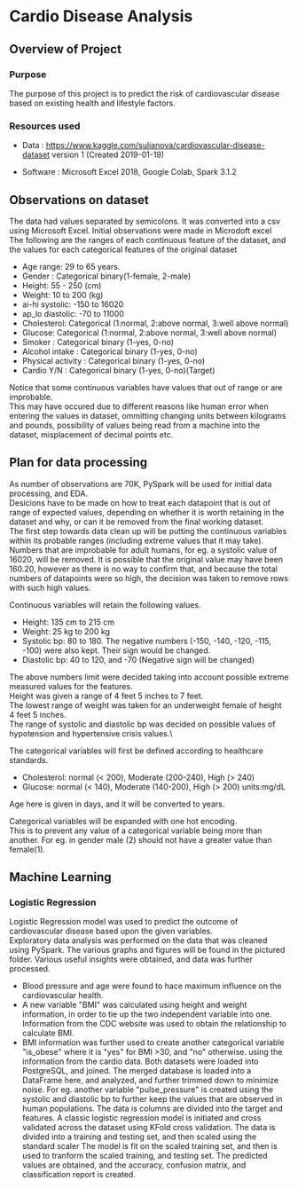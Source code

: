 # Cardio Disease Analysis

## Overview of Project 

### Purpose
The purpose of this project is to predict the risk of cardiovascular disease based on existing health and lifestyle factors.

### Resources used
- Data : https://www.kaggle.com/sulianova/cardiovascular-disease-dataset version 1 (Created 2019-01-19)

- Software : Microsoft Excel 2018, Google Colab, Spark 3.1.2

## Observations on dataset
The data had values separated by semicolons. It was converted into a csv using Microsoft Excel. Initial observations were made in Microdoft excel\
The following are the ranges of each continuous feature of the dataset, and the values for each categorical features of the original dataset
- Age range:  29 to 65 years.
- Gender : Categorical binary(1-female, 2-male)
- Height: 55 - 250 (cm)
- Weight: 10 to 200 (kg)
- ai-hi systolic: -150 to 16020
- ap_lo diastolic: -70 to 11000
- Cholesterol: Categorical (1:normal, 2:above normal, 3:well above normal)
- Glucose: Categorical (1:normal, 2:above normal, 3:well above normal)
- Smoker : Categorical binary (1-yes, 0-no)
- Alcohol intake : Categorical binary (1-yes, 0-no)
- Physical activity : Categorical binary (1-yes, 0-no)
- Cardio Y/N : Categorical binary (1-yes, 0-no)(Target)

Notice that some continuous variables have values that out of range or are improbable.\
This may have occured due to different reasons like human error when entering the values in dataset, ommitting changing units between kilograms and pounds, possibility of values being read from a machine into the dataset, misplacement of decimal points etc.

## Plan for data processing
As number of observations are 70K, PySpark will be used for initial data processing, and EDA.\
Desicions have to be made on how to treat each datapoint that is out of range of expected values, depending on whether it is worth retaining in the dataset and why, or can it be removed from the final working dataset.\
The first step towards data clean up will be putting the continuous variables within its probable ranges (including extreme values that it may take). Numbers that are improbable for adult humans, for eg. a systolic value of 16020, will be removed. It is possible that the original value may have been 160.20, however as there is no way to confirm that, and because the total numbers of datapoints were so high, the decision was taken to remove rows with such high values.

Continuous variables will retain the following values.
- Height: 135 cm to 215 cm  
- Weight: 25 kg to 200 kg 
- Systolic bp: 80 to 180. The negative numbers (-150, -140, -120, -115, -100) were also kept. Their sign would be changed.
- Diastolic bp: 40 to 120, and -70 (Negative sign will be changed)

The above numbers limit were decided taking into account possible extreme measured values for the features.\
Height was given a range of 4 feet 5 inches to 7 feet.\
The lowest range of weight was taken for an underweight female of height 4 feet 5 inches.\
The range of systolic and diastolic bp was decided on possible values of hypotension and hypertensive crisis values.\

The categorical variables will first be defined according to healthcare standards.
- Cholesterol: normal (< 200), Moderate (200-240), High (> 240)
- Glucose: normal (< 140), Moderate (140-200), High (> 200) units:mg/dL

Age here is given in days, and it will be converted to years.

Categorical variables will be expanded with one hot encoding.\
This is to prevent any value of a categorical variable being more than another. For eg. in gender male (2) should not have a greater value than female(1).

## Machine Learning

### Logistic Regression

Logistic Regression model was used to predict the outcome of cardiovascular disease based upon the given variables.\
Exploratory data analysis was performed on the data that was cleaned using PySpark. The various graphs and figures will be found in the pictured folder. Various useful insights were obtained, and data was further processed.
- Blood pressure and age were found to hace maximum influence on the cardiovascular health. 
- A new variable "BMI" was calculated using height and weight information, in order to tie up the two independent variable into one. Information from the CDC website was used to obtain the relationship to calculate BMI.
- BMI information was further used to create another categorical variable "is_obese" where it is "yes" for BMI >30, and "no" otherwise.
using the information from the cardio data.
Both datasets were loaded into PostgreSQL, and joined. The merged database is loaded into a DataFrame here, and analyzed, and further trimmed down to minimize noise. For eg. another variable "pulse_pressure" is created using the systolic and diastolic bp to further keep the values that are observed in human populations.
The data is columns are divided into the target and features. A classic logistic regression model is initiated and cross validated across the dataset using KFold cross validation.
The data is divided into a training and testing set, and then scaled using the standard scaler The model is fit on the scaled training set, and then is used to tranform the scaled training, and testing set. The predicted values are obtained, and the accuracy, confusion matrix, and classification report is created.

###